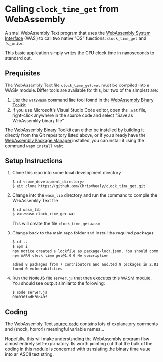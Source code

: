 # Calling `clock_time_get` from WebAssembly

A small WebAssembly Text program that uses the [WebAssembly System Interface](https://wasi.dev/) (WASI) to call two native "OS" functions: `clock_time_get` and `fd_write`.

This basic application simply writes the CPU clock time in nanoseconds to standard out.

## Prequisites

The WebAssembly Text file `clock_time_get.wat` must be compiled into a WASM module.  Differ tools are available for this, but two of the simplest are:

1. Use the `wat2wasm` command line tool found in the [WebAssembly Binary Toolkit](https://github.com/WebAssembly/wabt)
1. If you use Microsoft's Visual Studio Code editor, open the `.wat` file, right-click anywhere in the source code and select "Save as WebAssembly binary file"

The WebAssembly Binary Toolkit can either be installed by building it directly from the Git repository listed above, or if you already have the [WebAssembly Package Manager](https://wapm.io/package/wabt) installed, you can install it using the command `wapm install wabt`.

## Setup Instructions

1. Clone this repo into some local development directory

    ```bash
    $ cd <some_development_directory>
    $ git clone https://github.com/ChrisWhealy/clock_time_get.git
    ```

1. Change into the `wasm_lib` directory and run the command to compile the WebAssembly Text file

    ```bash
    $ cd wasm_lib
    $ wat2wasm clock_time_get.wat
    ```

    This will create the file `clock_time_get.wasm`

1. Change back to the main repo folder and install the required packages

    ```bash
    $ cd ..
    $ npm i
    npm notice created a lockfile as package-lock.json. You should commit this file.
    npm WARN clock-time-get@1.0.0 No description

    added 8 packages from 7 contributors and audited 9 packages in 2.819s
    found 0 vulnerabilities
    ```

1. Run the NodeJS file `server.js` that then executes this WASM module.  You should see output similar to the following:

    ```bash
    $ node server.js 
    000036fadb30d49f
    ```

## Coding

The WebAssembly Text [source code](./wasm_lib/clock_time_get.wat) contains lots of explanatory comments and (shock, horror!) meaningful variable names...

Hopefully, this will make understanding the WebAssembly program flow almost entirely self-explanatory.  Its worth pointing out that the bulk of the coding in this module is concerned with translating the binary time value into an ASCII text string.


